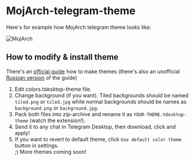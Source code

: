 # MojArch-telegram-theme
Here's for example how MojArch telegram theme looks like:

![MojArch](http://s.pictub.club/2017/01/25/seBajn.jpg)
## How to modify & install theme

There's an [official guide](http://telegra.ph/Create-Telegram-Theme-01-12) how to make themes (there's also an unofficial [Russian version](http://telegra.ph/Telegram-Desktop-Rukovodstvo-po-temam-01-12) of the guide)

1) Edit colors.tdesktop-theme file.  
2) Change background (if you want). Tiled backgrounds should be named `tiled.png` or `tiled.jpg` while normal backgrounds should be names as `background.png` or `background.jpg`.  
3) Pack both files into zip-archive and rename it as `YOUR-THEME.tdesktop-theme` (watch the extension!).  
4) Send it to any chat in Telegram Desktop, then download, click and apply!  
5) If you want to revert to default theme, click `Use default color theme` button in settings.  
;) More themes coming soon!
